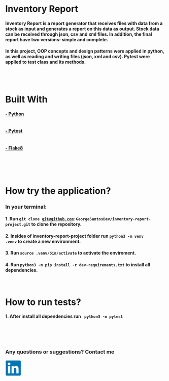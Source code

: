 # Inventory Report

#### Inventory Report is a report generator that receives files with data from a stock as input and generates a report on this data as output. Stock data   can be received through json, csv and xml files. In addition, the final report have two versions: simple and complete.
#### In this project, OOP concepts and design patterns were applied in python, as well as reading and writing files (json, xml and csv). Pytest were applied to test class and its methods.

<br> <br>

# Built With

#### <a href="https://https://www.python.org/" rel="nofollow"> - Python </a> </br></br>
#### <a href="https://docs.pytest.org/en/7.2.x/" rel="nofollow"> - Pytest </a> </br></br>
#### <a href="https://flake8.pycqa.org/en/latest/" rel="nofollow"> - Flake8 </a> </br></br>

<br> <br>

# How try the application?

### In your terminal:
#### 1. Run <code>git clone git@github.com:GeorgeSantosDev/inventory-report-project.git</code> to clone the repository.
#### 2. Insides of inventory-report-project folder run <code>python3 -m venv .venv</code> to create a new environment.
#### 3. Run <code>source .venv/bin/activate</code> to activate the enviroment.
#### 4. Run <code>python3 -m pip install -r dev-requirements.txt</code> to install all dependencies.

<br> 

#  How to run tests?

#### 1. After install all dependencies run <code> python3 -m pytest </code>

<br> <br> <br>


### Any questions or suggestions? Contact me

<a href="https://www.linkedin.com/in/george-santos-dev" rel="nofollow">
  <img
    height="50px"
    width="50px"
    src="https://raw.githubusercontent.com/devicons/devicon/1119b9f84c0290e0f0b38982099a2bd027a48bf1/icons/linkedin/linkedin-original.svg"
    alt="LinkedIn"
  />   
</a>

